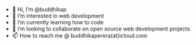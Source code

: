 - 👋 Hi, I’m @buddhikap
- 👀 I’m interested in web development
- 🌱 I’m currently learning how to code
- 💞️ I’m looking to collaborate on open source web development projects
- 📫 How to reach me @ buddhikaperera(at)icloud.com

<!---
buddhikap/buddhikap is a ✨ special ✨ repository because its `README.md` (this file) appears on your GitHub profile.
You can click the Preview link to take a look at your changes.
--->
